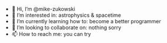 - 👋 Hi, I’m @mike-zukowski
- 👀 I’m interested in: astrophysics & spacetime
- 🌱 I’m currently learning how to: become a better programmer
- 💞️ I’m looking to collaborate on: nothing sorry
- 📫 How to reach me: you can try

<!---
mike-zukowski/mike-zukowski is a ✨ special ✨ repository because its `README.md` (this file) appears on your GitHub profile.
You can click the Preview link to take a look at your changes.
--->
